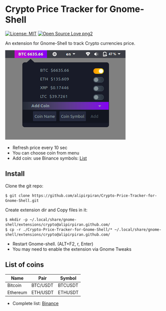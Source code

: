 # Crypto Price Tracker for Gnome-Shell
[![License: MIT](https://img.shields.io/badge/License-MIT-yellow.svg)](https://github.com/alipirpiran/Crypto-Price-Tracker-for-Gnome-Shell/blob/master/LICENSE)
[![Open Source Love png2](https://badges.frapsoft.com/os/v2/open-source.png?v=103)](https://github.com/ellerbrock/open-source-badges/)

An extension for Gnome-Shell to track Crypto currencies price.


![Screenshot](https://raw.githubusercontent.com/alipirpiran/Crypto-Price-Tracker-for-Gnome-Shell/screenshots/cryptoscr.png?raw=true "Crypto Price Tracker")

* Refresh price every 10 sec
* You can choose coin from menu
* Add coin: use Binance symbols: [List](https://github.com/alipirpiran/Crypto-Price-Tracker-for-Gnome-Shell#list-of-coins)

## Install

 Clone the git repo:

    $ git clone https://github.com/alipirpiran/Crypto-Price-Tracker-for-Gnome-Shell.git


 Create extension dir and Copy files in it:

    $ mkdir -p ~/.local/share/gnome-shell/extensions/crypto@alipirpiran.github.com/
    $ cp -r ./Crypto-Price-Tracker-for-Gnome-Shell/* ~/.local/share/gnome-shell/extensions/crypto@alipirpiran.github.com/
 
* Restart Gnome-shell. (ALT+F2, r, Enter)
* You may need to enable the extension via Gnome Tweaks

## List of coins

Name | Pair | Symbol
--- | --- | ---
Bitcoin | BTC/USDT | BTCUSDT
Ethereum | ETH/USDT | ETHUSDT

* Complete list: [Binance](https://www.binance.com/indexSpa.html#/)

